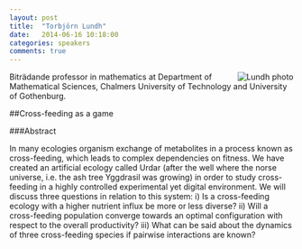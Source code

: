 ```yaml
---
layout: post
title:  "Torbjörn Lundh"
date:   2014-06-16 10:18:00
categories: speakers
comments: true
---
```


<footer class="entry-meta">
<img src="{{ site.url }}/images/lundh.jpg" alt="Lundh photo" align="right">
<span class="author vcard" itemprop="author" itemscope itemtype="http://schema.org/Person"></a></span></span>
</footer>


Biträdande professor in mathematics at Department of Mathematical Sciences, Chalmers University of Technology and University of Gothenburg.

##Cross-feeding as a game

###Abstract

In many ecologies organism exchange of metabolites in a process known as cross-feeding, which leads to complex dependencies on fitness. We have created an artificial ecology called Urdar (after the well where the norse universe, i.e. the ash tree Yggdrasil was growing) in order to study cross-feeding in a highly controlled experimental yet digital environment. We will discuss three questions in relation to this system: i) Is a cross-feeding ecology with a higher nutrient influx be more or less diverse? ii) Will a cross-feeding population converge towards an optimal configuration with respect to the overall productivity? iii) What can be said about the dynamics of three cross-feeding species if pairwise interactions are known?